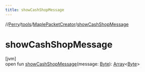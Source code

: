 ```yaml
---
title: showCashShopMessage
---
```

//[Perry](../../../index.html)/[tools](../index.html)/[MaplePacketCreator](index.html)/[showCashShopMessage](show-cash-shop-message.html)



# showCashShopMessage



[jvm]\
open fun [showCashShopMessage](show-cash-shop-message.html)(message: [Byte](https://kotlinlang.org/api/latest/jvm/stdlib/kotlin/-byte/index.html)): [Array](https://kotlinlang.org/api/latest/jvm/stdlib/kotlin/-array/index.html)<[Byte](https://kotlinlang.org/api/latest/jvm/stdlib/kotlin/-byte/index.html)>




